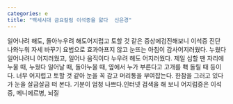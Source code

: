 ```yaml
---
categories: e
title: "백세시대 금요칼럼 이석증을 앓다  신은경"
---
```

일어나려 해도, 돌아누우려 해도어지럽고 토할 것 같은 증상에검진해보니 이석증 진단 나와누워 자세 바꾸기 요법으로 효과아프지 않고 눈뜨는 아침이 감사어지러웠다. 누웠다 일어나려니 어지러웠고, 일어나 움직이다 누우려 해도 어지러웠다. 제일 심할 땐 자리에 누울 때, 누웠다 일어날 때, 돌아누울 때, 옆에서 누가 부른다고 고개를 홱 돌릴 때 등이다. 너무 어지럽고 토할 것 같아 눈을 꼭 감고 머리통을 부여잡는다. 한참을 그러고 있다가 눈을 살금살금 떠 본다. 기분이 엄청 나쁘다.인터넷 검색을 해 보니 어지럼증은 이석증, 메니에르병, 뇌질
